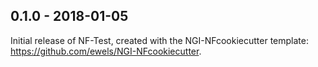 
## 0.1.0 - 2018-01-05
Initial release of NF-Test, created with the NGI-NFcookiecutter template: https://github.com/ewels/NGI-NFcookiecutter.
